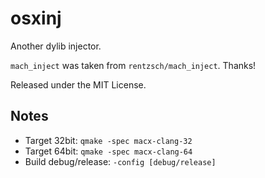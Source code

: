 osxinj
======

Another dylib injector.

`mach_inject` was taken from `rentzsch/mach_inject`. Thanks!

Released under the MIT License.

Notes
-----

- Target 32bit: `qmake -spec macx-clang-32`
- Target 64bit: `qmake -spec macx-clang-64`
- Build debug/release: `-config [debug/release]`